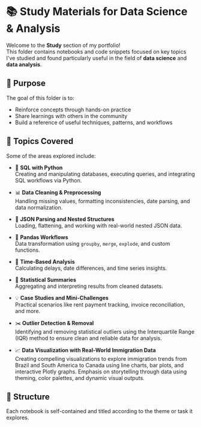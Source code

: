 # 📚 Study Materials for Data Science & Analysis

Welcome to the **Study** section of my portfolio!  
This folder contains notebooks and code snippets focused on key topics I've studied and found particularly useful in the field of **data science** and **data analysis**.

## 📌 Purpose
The goal of this folder is to:
- Reinforce concepts through hands-on practice
- Share learnings with others in the community
- Build a reference of useful techniques, patterns, and workflows

## 🧠 Topics Covered

Some of the areas explored include:

- 🐍 **SQL with Python**  
  Creating and manipulating databases, executing queries, and integrating SQL workflows via Python.

- 📊 **Data Cleaning & Preprocessing**  
  Handling missing values, formatting inconsistencies, date parsing, and data normalization.

- 🧾 **JSON Parsing and Nested Structures**  
  Loading, flattening, and working with real-world nested JSON data.

- 🐼 **Pandas Workflows**  
  Data transformation using `groupby`, `merge`, `explode`, and custom functions.

- 📅 **Time-Based Analysis**  
  Calculating delays, date differences, and time series insights.

- 🧮 **Statistical Summaries**  
  Aggregating and interpreting results from cleaned datasets.

- 💡 **Case Studies and Mini-Challenges**  
  Practical scenarios like rent payment tracking, invoice reconciliation, and more.

- ✂️ **Outlier Detection & Removal**  
Identifying and removing statistical outliers using the Interquartile Range (IQR) method to ensure clean and reliable data for analysis.

- 📈 **Data Visualization with Real-World Immigration Data**  
Creating compelling visualizations to explore immigration trends from Brazil and South America to Canada using line charts, bar plots, and interactive Plotly graphs. Emphasis on storytelling through data using theming, color palettes, and dynamic visual outputs.


## 📂 Structure

Each notebook is self-contained and titled according to the theme or task it explores.
